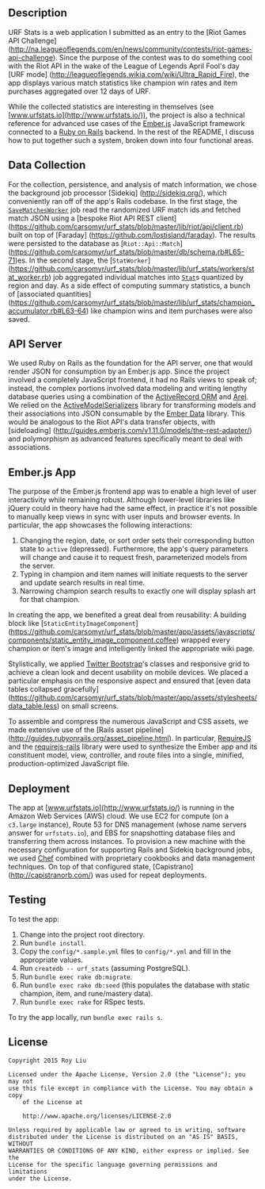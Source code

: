 ## Description

URF Stats is a web application I submitted as an entry to the [Riot Games API Challenge]
(http://na.leagueoflegends.com/en/news/community/contests/riot-games-api-challenge). Since the purpose of the contest
was to do something cool with the Riot API in the wake of the League of Legends April Fool's day [URF mode]
(http://leagueoflegends.wikia.com/wiki/Ultra_Rapid_Fire), the app displays various match statistics like champion win
rates and item purchases aggregated over 12 days of URF.

While the collected statistics are interesting in themselves (see [www.urfstats.io](http://www.urfstats.io/)), the
project is also a technical reference for advanced use cases of the [Ember.js](http://emberjs.com/) JavaScript framework
connected to a [Ruby on Rails](http://rubyonrails.org/) backend. In the rest of the README, I discuss how to put
together such a system, broken down into four functional areas.

## Data Collection

For the collection, persistence, and analysis of match information, we chose the background job processor [Sidekiq]
(http://sidekiq.org/), which conveniently ran off of the app's Rails codebase. In the first stage, the
[`SaveMatchesWorker`](https://github.com/carsomyr/urf_stats/blob/master/lib/urf_stats/workers/save_matches_worker.rb)
job read the randomized URF match ids and fetched match JSON using a [bespoke Riot API REST client]
(https://github.com/carsomyr/urf_stats/blob/master/lib/riot/api/client.rb) built on top of [Faraday]
(https://github.com/lostisland/faraday). The results were persisted to the database as [`Riot::Api::Match`]
(https://github.com/carsomyr/urf_stats/blob/master/db/schema.rb#L65-71)es. In the second stage, the [`StatWorker`]
(https://github.com/carsomyr/urf_stats/blob/master/lib/urf_stats/workers/stat_worker.rb) job aggregated individual
matches into [`Stat`](https://github.com/carsomyr/urf_stats/blob/master/db/schema.rb#L99-118)s quantized by region and
day. As a side effect of computing summary statistics, a bunch of [associated quantities]
(https://github.com/carsomyr/urf_stats/blob/master/lib/urf_stats/champion_accumulator.rb#L63-64) like champion wins and
item purchases were also saved.

## API Server

We used Ruby on Rails as the foundation for the API server, one that would render JSON for consumption by an Ember.js
app. Since the project involved a completely JavaScript frontend, it had no Rails views to speak of; instead, the
complex portions involved data modeling and writing lengthy database queries using a combination of the
[ActiveRecord ORM](http://guides.rubyonrails.org/active_record_basics.html) and [Arel](https://github.com/rails/arel).
We relied on the [ActiveModelSerializers](https://github.com/rails-api/active_model_serializers) library for
transforming models and their associations into JSON consumable by the [Ember Data](https://github.com/emberjs/data)
library. This would be analogous to the Riot API's data transfer objects, with [sideloading]
(http://guides.emberjs.com/v1.11.0/models/the-rest-adapter/) and polymorphism as advanced features specifically meant
to deal with associations.

## Ember.js App

The purpose of the Ember.js frontend app was to enable a high level of user interactivity while remaining robust.
Although lower-level libraries like jQuery could in theory have had the same effect, in practice it's not possible to
manually keep views in sync with user inputs and browser events. In particular, the app showcases the following
interactions:

1.  Changing the region, date, or sort order sets their corresponding button state to `active` (depressed). Furthermore,
    the app's query parameters will change and cause it to request fresh, parameterized models from the server.
2.  Typing in champion and item names will initiate requests to the server and update search results in real time.
3.  Narrowing champion search results to exactly one will display splash art for that champion.

In creating the app, we benefited a great deal from reusability: A building block like [`StaticEntityImageComponent`]
(https://github.com/carsomyr/urf_stats/blob/master/app/assets/javascripts/components/static_entity_image_component.coffee)
wrapped every champion or item's image and intelligently linked the appropriate wiki page.

Stylistically, we applied [Twitter Bootstrap](http://getbootstrap.com/)'s classes and responsive grid to achieve a clean
look and decent usability on mobile devices. We placed a particular emphasis on the responsive aspect and ensured that
[even data tables collapsed gracefully]
(https://github.com/carsomyr/urf_stats/blob/master/app/assets/stylesheets/data_table.less) on small screens.

To assemble and compress the numerous JavaScript and CSS assets, we made extensive use of the [Rails asset pipeline]
(http://guides.rubyonrails.org/asset_pipeline.html). In particular, [RequireJS](http://requirejs.org/) and the
[requirejs-rails](https://github.com/jwhitley/requirejs-rails) library were used to synthesize the Ember app and its
constituent model, view, controller, and route files into a single, minified, production-optimized JavaScript file.

## Deployment

The app at [www.urfstats.io](http://www.urfstats.io/) is running in the Amazon Web Services (AWS) cloud. We use EC2
for compute (on a `c3.large` instance), Route 53 for DNS management (whose name servers answer for `urfstats.io`), and
EBS for snapshotting database files and transferring them across instances. To provision a new machine with the
necessary configuration for supporting Rails and Sidekiq background jobs, we used [Chef](https://www.chef.io/) combined
with proprietary cookbooks and data management techniques. On top of that configured state, [Capistrano]
(http://capistranorb.com/) was used for repeat deployments.

## Testing

To test the app:

1.  Change into the project root directory.
2.  Run `bundle install`.
3.  Copy the `config/*.sample.yml` files to `config/*.yml` and fill in the appropriate values.
4.  Run `createdb -- urf_stats` (assuming PostgreSQL).
5.  Run `bundle exec rake db:migrate`.
6.  Run `bundle exec rake db:seed` (this populates the database with static champion, item, and rune/mastery data).
7.  Run `bundle exec rake` for RSpec tests.

To try the app locally, run `bundle exec rails s`.

## License

    Copyright 2015 Roy Liu

    Licensed under the Apache License, Version 2.0 (the "License"); you may not
    use this file except in compliance with the License. You may obtain a copy
        of the License at

        http://www.apache.org/licenses/LICENSE-2.0

    Unless required by applicable law or agreed to in writing, software
    distributed under the License is distributed on an "AS IS" BASIS, WITHOUT
    WARRANTIES OR CONDITIONS OF ANY KIND, either express or implied. See the
    License for the specific language governing permissions and limitations
    under the License.
